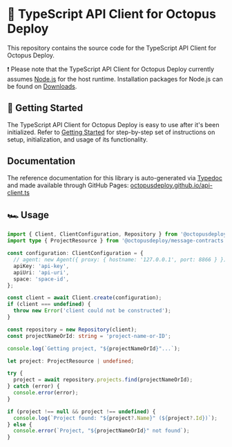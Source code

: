 # :octopus: TypeScript API Client for Octopus Deploy

This repository contains the source code for the TypeScript API Client for Octopus Deploy.

❗️ Please note that the TypeScript API Client for Octopus Deploy currently assumes [Node.js](https://nodejs.org/) for the host runtime. Installation packages for Node.js can be found on [Downloads](https://nodejs.org/en/download/).

## 🚀 Getting Started

The TypeScript API Client for Octopus Deploy is easy to use after it's been initialized. Refer to [Getting Started](getting-started.md) for step-by-step set of instructions on setup, initialization, and usage of its functionality.

## Documentation

The reference documentation for this library is auto-generated via [Typedoc](https://typedoc.org/) and made available through GitHub Pages: [octopusdeploy.github.io/api-client.ts](https://octopusdeploy.github.io/api-client.ts/)

## 🏎 Usage

```typescript
import { Client, ClientConfiguration, Repository } from '@octopusdeploy/api-client';
import type { ProjectResource } from '@octopusdeploy/message-contracts';

const configuration: ClientConfiguration = {
  // agent: new Agent({ proxy: { hostname: '127.0.0.1', port: 8866 } }), // proxy agent if required
  apiKey: 'api-key',
  apiUri: 'api-uri',
  space: 'space-id',
};

const client = await Client.create(configuration);
if (client === undefined) {
  throw new Error('client could not be constructed');
}

const repository = new Repository(client);
const projectNameOrId: string = 'project-name-or-ID';

console.log(`Getting project, "${projectNameOrId}"...`);

let project: ProjectResource | undefined;

try {
  project = await repository.projects.find(projectNameOrId);
} catch (error) {
  console.error(error);
}

if (project !== null && project !== undefined) {
  console.log(`Project found: "${project?.Name}" (${project?.Id})`);
} else {
  console.error(`Project, "${projectNameOrId}" not found`);
}
```
